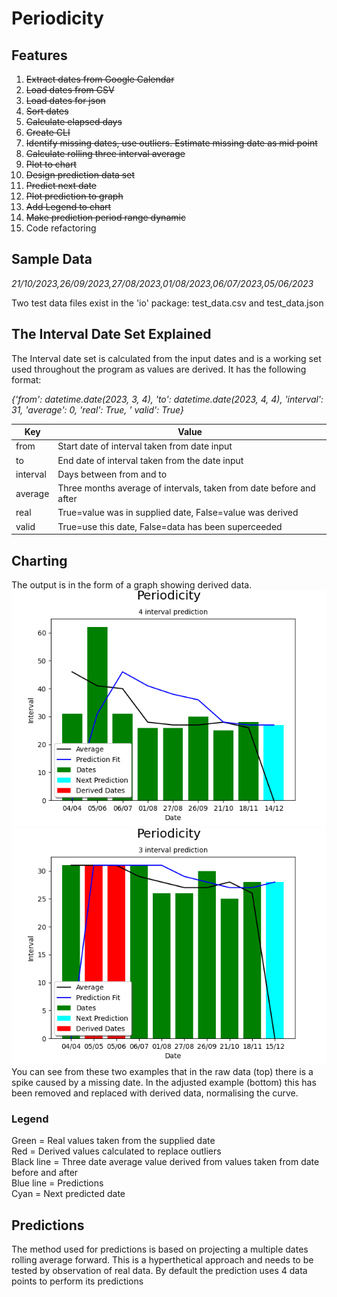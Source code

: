 # Periodicity

## Features

1. ~~Extract dates from Google Calendar~~
2. ~~Load dates from CSV~~
3. ~~Load dates for json~~
3. ~~Sort dates~~
4. ~~Calculate elapsed days~~
5. ~~Create CLI~~
5. ~~Identify missing dates, use outliers. Estimate missing date as mid point~~
6. ~~Calculate rolling three interval average~~
7. ~~Plot to chart~~
8. ~~Design prediction data set~~
6. ~~Predict next date~~
7. ~~Plot prediction to graph~~
9. ~~Add Legend to chart~~
8. ~~Make prediction period range dynamic~~
7. Code refactoring


## Sample Data

_21/10/2023,26/09/2023,27/08/2023,01/08/2023,06/07/2023,05/06/2023_

Two test data files exist in the 'io' package: test_data.csv and test_data.json

## The Interval Date Set Explained

The Interval date set is calculated from the input dates and is a working set used throughout the program as values are
derived. It has the following format:

_{'from': datetime.date(2023, 3, 4), 'to': datetime.date(2023, 4, 4), 'interval': 31, 'average': 0, 'real': True, '
valid': True}_

| Key      | Value                                                                |
|----------|----------------------------------------------------------------------|
| from     | Start date of interval taken from date input                         |
| to       | End date of interval taken from the date input                       |
| interval | Days between from and to                                             |
| average  | Three months average  of intervals, taken from date before and after |
| real     | True=value was in supplied date, False=value was derived             |
| valid    | True=use this date, False=data has been superceeded                  |

## Charting

The output is in the form of a graph showing derived data.\
![Raw.png](Raw.png)![Derived.png](Derived.png)\
You can see from these two examples that in the raw data (top) there is a spike caused by a missing date.
In the adjusted example (bottom) this has been removed and replaced with derived data, normalising the curve.

### Legend

Green = Real values taken from the supplied date\
Red = Derived values calculated to replace outliers\
Black line = Three date average value derived from values taken from date before and after\
Blue line = Predictions\
Cyan = Next predicted date

## Predictions

The method used for predictions is based on projecting a multiple dates rolling average forward. This is a hyperthetical
approach and needs to be tested by observation of real data. By default the prediction uses 4 data points to perform its 
predictions